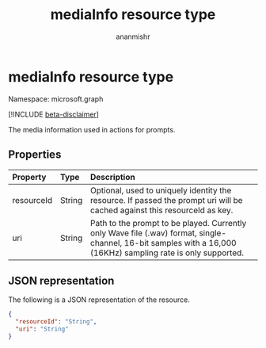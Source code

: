 ﻿---
title: "mediaInfo resource type"
description: "The media information used in actions for prompts."
author: "ananmishr"
localization_priority: Normal
ms.prod: "cloud-communications"
doc_type: resourcePageType
---

# mediaInfo resource type

Namespace: microsoft.graph

[!INCLUDE [beta-disclaimer](../../includes/beta-disclaimer.md)]

The media information used in actions for prompts.

## Properties

| Property   | Type   | Description                                                                                                                                                    |
| :--------- | :----- | :------------------------------------------------------------------------------------------------------------------------------------------------------------- |
| resourceId | String | Optional, used to uniquely identity the resource. If passed the prompt uri will be cached against this resourceId as key.                                      |
| uri        | String | Path to the prompt to be played. Currently only Wave file (.wav) format, single-channel, 16-bit samples with a 16,000 (16KHz) sampling rate is only supported. |

## JSON representation

The following is a JSON representation of the resource.

<!-- {
  "blockType": "resource",
  "optionalProperties": [

  ],
  "@odata.type": "microsoft.graph.mediaInfo"
}-->

```json
{
  "resourceId": "String",
  "uri": "String"
}
```

<!-- uuid: 8fcb5dbc-d5aa-4681-8e31-b001d5168d79
2015-10-25 14:57:30 UTC -->

<!--
{
  "type": "#page.annotation",
  "description": "mediaInfo resource",
  "keywords": "",
  "section": "documentation",
  "tocPath": "",
  "suppressions": []
}
-->
